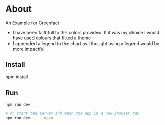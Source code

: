 # About
An Example for Greenfact
* I have been faithfull to the colors provided. If it was my choice I would have used colours that fitted a theme
* I appended a legend to the chart as I thought using a legend would be more impactful

## Install
npm install

## Run

```bash
npm run dev

# or start the server and open the app in a new browser tab
npm run dev -- --open
```
